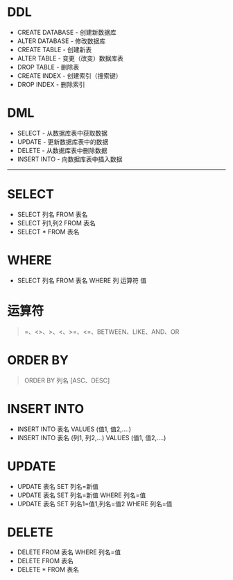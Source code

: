 # DDL

* CREATE DATABASE - 创建新数据库
* ALTER DATABASE - 修改数据库
* CREATE TABLE - 创建新表
* ALTER TABLE - 变更（改变）数据库表
* DROP TABLE - 删除表
* CREATE INDEX - 创建索引（搜索键）
* DROP INDEX - 删除索引

# DML

* SELECT - 从数据库表中获取数据
* UPDATE - 更新数据库表中的数据
* DELETE - 从数据库表中删除数据
* INSERT INTO - 向数据库表中插入数据

***


# SELECT

* SELECT 列名 FROM 表名
* SELECT 列1,列2 FROM 表名
* SELECT * FROM 表名

# WHERE

* SELECT 列名 FROM 表名 WHERE 列 运算符 值


# 运算符

> =、<>、>、<、>=、<=、BETWEEN、LIKE、AND、OR

# ORDER BY

> ORDER BY 列名 [ASC、DESC]

# INSERT INTO

* INSERT INTO 表名 VALUES (值1, 值2,....)
* INSERT INTO 表名 (列1, 列2,...) VALUES (值1, 值2,....)


# UPDATE

* UPDATE 表名 SET 列名=新值
* UPDATE 表名 SET 列名=新值 WHERE 列名=值
* UPDATE 表名 SET 列名1=值1,列名=值2 WHERE 列名=值

# DELETE

* DELETE FROM 表名 WHERE 列名=值
* DELETE FROM 表名
* DELETE * FROM 表名




